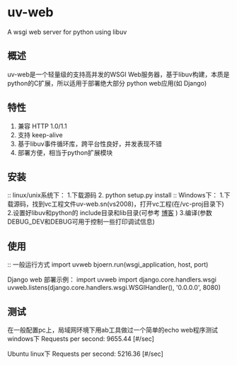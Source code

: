 uv-web
======

A  wsgi web server for python using libuv

概述
-------

uv-web是一个轻量级的支持高并发的WSGI Web服务器，基于libuv构建，本质是python的C扩展，所以适用于部署绝大部分
python web应用(如 Django)

特性
------------

  1. 兼容 HTTP 1.0/1.1
  2. 支持 keep-alive
  3. 基于libuv事件循环库，跨平台性良好，并发表现不错
  4. 部署方便，相当于python扩展模块


安装
-----------
::
  linux/unix系统下：
  1.下载源码
  2. python setup.py install
::
  Windows下：
  1.下载源码，找到vc工程文件uv-web.sn(vs2008)，打开vc工程(在/vc-proj目录下)
  2.设置好libuv和python的 include目录和lib目录(可参考 [博客](http://www.cnblogs.com/johan/archive/2013/02/27/2935688.html) )
  3.编译(参数DEBUG_DEV和DEBUG可用于控制一些打印调试信息)

使用
-----
::
一般运行方式
import uvweb
bjoern.run(wsgi_application, host, port)

Django web 部署示例：
import uvweb
import django.core.handlers.wsgi
uvweb.listens(django.core.handlers.wsgi.WSGIHandler(), '0.0.0.0', 8080)


测试
-------
在一般配置pc上，局域网环境下用ab工具做过一个简单的echo web程序测试
windows下
Requests per second:    9655.44 [#/sec] 

Ubuntu linux下
Requests per second:    5216.36 [#/sec] 

  
